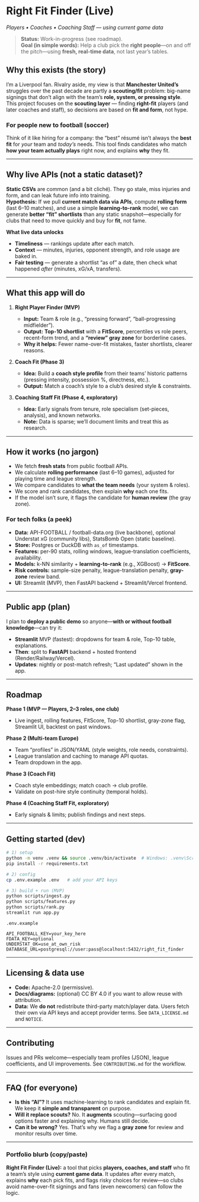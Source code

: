 # Right Fit Finder (Live)
*Players • Coaches • Coaching Staff — using current game data*

> **Status:** Work-in-progress (see roadmap).  
> **Goal (in simple words):** Help a club pick the **right people**—on and off the pitch—using **fresh, real-time data**, not last year’s tables.

## Why this exists (the story)
I’m a Liverpool fan. Rivalry aside, my view is that **Manchester United’s** struggles over the past decade are partly a **scouting/fit** problem: big-name signings that don’t align with the team’s **role, system, or pressing style**. This project focuses on the **scouting layer** — finding **right-fit** players (and later coaches and staff), so decisions are based on **fit and form**, not hype.

### For people new to football (soccer)
Think of it like hiring for a company: the “best” résumé isn’t always the **best fit** for *your* team and *today’s* needs. This tool finds candidates who match **how your team actually plays** right now, and explains **why** they fit.

---

## Why live APIs (not a static dataset)?
**Static CSVs** are common (and a bit cliché). They go stale, miss injuries and form, and can leak future info into training.  
**Hypothesis:** If we pull **current match data via APIs**, compute **rolling form** (last 6–10 matches), and use a simple **learning-to-rank** model, we can generate **better “fit” shortlists** than any static snapshot—especially for clubs that need to move quickly and buy for **fit**, not fame.

**What live data unlocks**
- **Timeliness** — rankings update after each match.  
- **Context** — minutes, injuries, opponent strength, and role usage are baked in.  
- **Fair testing** — generate a shortlist “as of” a date, then check what happened *after* (minutes, xG/xA, transfers).

---

## What this app will do
1) **Right Player Finder (MVP)**  
   - **Input:** Team & role (e.g., “pressing forward”, “ball-progressing midfielder”).  
   - **Output:** **Top-10 shortlist** with a **FitScore**, percentiles vs role peers, recent-form trend, and a **“review” gray zone** for borderline cases.  
   - **Why it helps:** Fewer name-over-fit mistakes, faster shortlists, clearer reasons.

2) **Coach Fit (Phase 3)**  
   - **Idea:** Build a **coach style profile** from their teams’ historic patterns (pressing intensity, possession %, directness, etc.).  
   - **Output:** Match a coach’s style to a club’s desired style & constraints.

3) **Coaching Staff Fit (Phase 4, exploratory)**  
   - **Idea:** Early signals from tenure, role specialism (set-pieces, analysis), and known networks.  
   - **Note:** Data is sparse; we’ll document limits and treat this as research.

---

## How it works (no jargon)
- We fetch **fresh stats** from public football APIs.  
- We calculate **rolling performance** (last 6–10 games), adjusted for playing time and league strength.  
- We compare candidates to **what the team needs** (your system & roles).  
- We score and rank candidates, then explain **why** each one fits.  
- If the model isn’t sure, it flags the candidate for **human review** (the gray zone).

### For tech folks (a peek)
- **Data:** API-FOOTBALL / football-data.org (live backbone), optional Understat xG (community libs), StatsBomb Open (static baseline).  
- **Store:** Postgres or DuckDB with `as_of` timestamps.  
- **Features:** per-90 stats, rolling windows, league-translation coefficients, availability.  
- **Models:** k-NN similarity + **learning-to-rank** (e.g., XGBoost) → **FitScore**.  
- **Risk controls:** sample-size penalty, league-translation penalty, **gray-zone** review band.  
- **UI:** Streamlit (MVP), then FastAPI backend + Streamlit/Vercel frontend.

---

## Public app (plan)
I plan to **deploy a public demo** so anyone—**with or without football knowledge**—can try it:
- **Streamlit** MVP (fastest): dropdowns for team & role, Top-10 table, explanations.  
- **Then**: split to **FastAPI** backend + hosted frontend (Render/Railway/Vercel).  
- **Updates**: nightly or post-match refresh; “Last updated” shown in the app.

---

## Roadmap
**Phase 1 (MVP — Players, 2–3 roles, one club)**  
- Live ingest, rolling features, FitScore, Top-10 shortlist, gray-zone flag, Streamlit UI, backtest on past windows.

**Phase 2 (Multi-team Europe)**  
- Team “profiles” in JSON/YAML (style weights, role needs, constraints).  
- League translation and caching to manage API quotas.  
- Team dropdown in the app.

**Phase 3 (Coach Fit)**  
- Coach style embeddings; match coach → club profile.  
- Validate on post-hire style continuity (temporal holds).

**Phase 4 (Coaching Staff Fit, exploratory)**  
- Early signals & limits; publish findings and next steps.

---

## Getting started (dev)
```bash
# 1) setup
python -m venv .venv && source .venv/bin/activate  # Windows: .venv\Scripts\activate
pip install -r requirements.txt

# 2) config
cp .env.example .env   # add your API keys

# 3) build + run (MVP)
python scripts/ingest.py
python scripts/features.py
python scripts/rank.py
streamlit run app.py
```

`.env.example`
```
API_FOOTBALL_KEY=your_key_here
FDATA_KEY=optional
UNDERSTAT_OK=use_at_own_risk
DATABASE_URL=postgresql://user:pass@localhost:5432/right_fit_finder
```

---

## Licensing & data use
- **Code:** Apache-2.0 (permissive).  
- **Docs/diagrams:** (optional) CC BY 4.0 if you want to allow reuse with attribution.  
- **Data:** We **do not** redistribute third-party match/player data. Users fetch their own via API keys and accept provider terms. See `DATA_LICENSE.md` and `NOTICE`.

---

## Contributing
Issues and PRs welcome—especially team profiles (JSON), league coefficients, and UI improvements. See `CONTRIBUTING.md` for the workflow.

---

## FAQ (for everyone)
- **Is this “AI”?** It uses machine-learning to rank candidates and explain fit. We keep it **simple and transparent** on purpose.  
- **Will it replace scouts?** No. It **augments** scouting—surfacing good options faster and explaining why. Humans still decide.  
- **Can it be wrong?** Yes. That’s why we flag a **gray zone** for review and monitor results over time.

---

### Portfolio blurb (copy/paste)
**Right Fit Finder (Live):** a tool that picks **players, coaches, and staff** who fit a team’s style using **current game data**. It updates after every match, explains **why** each pick fits, and flags risky choices for review—so clubs avoid name-over-fit signings and fans (even newcomers) can follow the logic.
